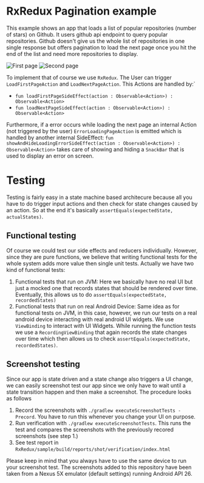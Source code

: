 # RxRedux Pagination example

This example shows an app that loads a list of popular repositories (number of stars) on Github.
It users github api endpoint to query popular repositories.
Github doesn't give us the whole list of repositories in one single response but offers pagination
to load the next page once you hit the end of the list and need more repositories to display.

![First page](https://github.com/freeletics/RxRedux/blob/master/sample/.readme-images/screen1.png?raw=true)
![Second page](https://github.com/freeletics/RxRedux/blob/master/sample/.readme-images/screen2.png?raw=true)

To implement that of course we use `RxRedux`. The User can trigger `LoadFirstPageAction` and
`LoadNextPageAction`.
This Actions are handled by:`
- `fun loadFirstPageSideEffect(action : Observable<Action>) : Observable<Action>`
- `fun loadNextPageSideEffect(action : Observable<Action>) : Observable<Action>`

Furthermore, if a error occurs while loading the next page an internal Action
(not triggered by the user)  `ErrorLoadingPageAction` is emitted
which is handled by another internal SideEffect:
`fun showAndHideLoadingErrorSideEffect(action : Observable<Action>) : Observable<Action>` takes care
of showing and hiding a `SnackBar` that is used to display an error on screen.


# Testing
Testing is fairly easy in a state machine based architecure because all you have to do trigger
input actions and then check for state changes caused by an action.
So at the end it's basically `assertEquals(expectedState, actualStates)`.

## Functional testing
Of course we could test our side effects and reducers individually.
However, since they are pure functions, we believe that writing functional tests for the whole system
adds more value then single unit tests.
Actually we have two kind of functional tests:

1. Functional tests that run on JVM: Here we basically have no real UI but just a mocked one that
records states that should be rendered over time. Eventually, this allows us to do `assertEquals(expectedState, recordedStates)`
2. Functional tests that run on real Android Device: Same idea as for functional tests on JVM, in this case, however, we run our tests on a real android device interacting with real android UI widgets. We use `ViewBinding` to interact with UI Widgets. While running the function tests we use a `RecordingViewBinding` that again records the state changes over time which then allows us to check `assertEquals(expectedState, recordedStates)`.

## Screenshot testing
Since our app is state driven and a state change also triggers a UI change, we can easily screenshot
test our app since we only have to wait until a state transition happen and then make a screenshot.
The procedure looks as follows

1. Record the screenshots with `./gradlew executeScreenshotTests -Precord`.
You have to run this whenever you change your UI on purpose.
2. Run verification with `./gradlew executeScreenshotTests`.
This runs the test and compares the screenshots with the previously recored screenshots (see step 1.)
3. See test report in `RxRedux/sample/build/reports/shot/verification/index.html`

Please keep in mind that you always have to use the same device to run your screenshot test.
The screenshots added to this repository have been taken from a Nexus 5X emulator (default settings) running Android API 26.
